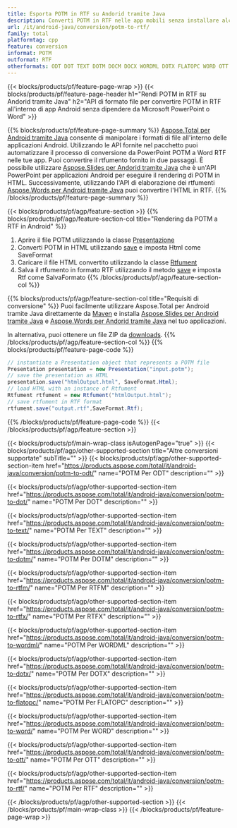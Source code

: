 ```yaml
---
title: Esporta POTM in RTF su Andorid tramite Java
description: Converti POTM in RTF nelle app mobili senza installare alcun software
url: /it/android-java/conversion/potm-to-rtf/
family: total
platformtag: cpp
feature: conversion
informat: POTM
outformat: RTF
otherformats: ODT DOT TEXT DOTM DOCM DOCX WORDML DOTX FLATOPC WORD OTT DOC
---
```

{{< blocks/products/pf/feature-page-wrap >}}
{{< blocks/products/pf/feature-page-header h1="Rendi POTM in RTF su Andorid tramite Java" h2="API di formato file per convertire POTM in RTF all'interno di app Android senza dipendere da Microsoft PowerPoint o Word" >}}

{{% blocks/products/pf/feature-page-summary %}}
[Aspose.Total per Android tramite Java](https://products.aspose.com/total/android-java/) consente di manipolare i formati di file all'interno delle applicazioni Android. Utilizzando le API fornite nel pacchetto puoi automatizzare il processo di conversione da PowerPoint POTM a Word RTF nelle tue app.
Puoi convertire il rtfumento fornito in due passaggi. È possibile utilizzare [Aspose.Slides per Andorid tramite Java](https://products.aspose.com/slides/android-java/) che è un'API PowerPoint per applicazioni Android per eseguire il rendering di POTM in HTML. Successivamente, utilizzando l'API di elaborazione dei rtfumenti [Aspose.Words per Android tramite Java](https://products.aspose.com/words/android-java/) puoi convertire l'HTML in RTF. 
{{% /blocks/products/pf/feature-page-summary  %}}

{{< blocks/products/pf/agp/feature-section >}}
{{% blocks/products/pf/agp/feature-section-col title="Rendering da POTM a RTF in Android" %}}
1. Aprire il file POTM utilizzando la classe [Presentazione](https://reference.aspose.com/slides/java/com.aspose.slides/Presentation)
2. Converti POTM in HTML utilizzando [save](https://reference.aspose.com/slides/java/com.aspose.slides/Presentation#save-java.lang.String-int-com.aspose.slides.ISaveOptions-) e imposta Html come SaveFormat
3. Caricare il file HTML convertito utilizzando la classe [Rtfument](https://reference.aspose.com/words/java/com.aspose.words/Rtfument)
4. Salva il rtfumento in formato RTF utilizzando il metodo [save](https://reference.aspose.com/words/java/com.aspose.words/Rtfument#save(java.lang.String,int)) e imposta Rtf come SalvaFormato
{{% /blocks/products/pf/agp/feature-section-col %}}

{{% blocks/products/pf/agp/feature-section-col title="Requisiti di conversione" %}}
Puoi facilmente utilizzare Aspose.Total per Android tramite Java direttamente da [Maven](https://repository.aspose.com/webapp/#/artifacts/browse/tree/General/repo/com/aspose/aspose-total) e installa [Aspose.Slides per Android tramite Java](https://rtfs.aspose.com/slides/androidjava/install-aspose-slides-for-android-via-java/) e [Aspose.Words per Andorid tramite Java](https://rtfs.aspose.com/words/java/install-aspose-words-for-android-via-java/#install-asposewords-for-android-via-java-from-maven-repository) nel tuo applicazioni.

In alternativa, puoi ottenere un file ZIP da [downloads](https://downloads.aspose.com/total/androidjava).
{{% /blocks/products/pf/agp/feature-section-col %}}
{{% blocks/products/pf/feature-page-code %}}
```cs
// instantiate a Presentation object that represents a POTM file
Presentation presentation = new Presentation("input.potm");
// save the presentation as HTML
presentation.save("htmlOutput.html", SaveFormat.Html);
// load HTML with an instance of Rtfument
Rtfument rtfument = new Rtfument("htmlOutput.html");
// save rtfument in RTF format
rtfument.save("output.rtf",SaveFormat.Rtf);   
```

{{% /blocks/products/pf/feature-page-code %}}
{{< /blocks/products/pf/agp/feature-section >}}

{{< blocks/products/pf/main-wrap-class isAutogenPage="true" >}}
{{< blocks/products/pf/agp/other-supported-section title="Altre conversioni supportate" subTitle="" >}}
{{< blocks/products/pf/agp/other-supported-section-item href="https://products.aspose.com/total/it/android-java/conversion/potm-to-odt/" name="POTM Per ODT" description="" >}}

{{< blocks/products/pf/agp/other-supported-section-item href="https://products.aspose.com/total/it/android-java/conversion/potm-to-dot/" name="POTM Per DOT" description="" >}}

{{< blocks/products/pf/agp/other-supported-section-item href="https://products.aspose.com/total/it/android-java/conversion/potm-to-text/" name="POTM Per TEXT" description="" >}}

{{< blocks/products/pf/agp/other-supported-section-item href="https://products.aspose.com/total/it/android-java/conversion/potm-to-dotm/" name="POTM Per DOTM" description="" >}}

{{< blocks/products/pf/agp/other-supported-section-item href="https://products.aspose.com/total/it/android-java/conversion/potm-to-rtfm/" name="POTM Per RTFM" description="" >}}

{{< blocks/products/pf/agp/other-supported-section-item href="https://products.aspose.com/total/it/android-java/conversion/potm-to-rtfx/" name="POTM Per RTFX" description="" >}}

{{< blocks/products/pf/agp/other-supported-section-item href="https://products.aspose.com/total/it/android-java/conversion/potm-to-wordml/" name="POTM Per WORDML" description="" >}}

{{< blocks/products/pf/agp/other-supported-section-item href="https://products.aspose.com/total/it/android-java/conversion/potm-to-dotx/" name="POTM Per DOTX" description="" >}}

{{< blocks/products/pf/agp/other-supported-section-item href="https://products.aspose.com/total/it/android-java/conversion/potm-to-flatopc/" name="POTM Per FLATOPC" description="" >}}

{{< blocks/products/pf/agp/other-supported-section-item href="https://products.aspose.com/total/it/android-java/conversion/potm-to-word/" name="POTM Per WORD" description="" >}}

{{< blocks/products/pf/agp/other-supported-section-item href="https://products.aspose.com/total/it/android-java/conversion/potm-to-ott/" name="POTM Per OTT" description="" >}}

{{< blocks/products/pf/agp/other-supported-section-item href="https://products.aspose.com/total/it/android-java/conversion/potm-to-rtf/" name="POTM Per RTF" description="" >}}


{{< /blocks/products/pf/agp/other-supported-section >}}
{{< /blocks/products/pf/main-wrap-class >}}
{{< /blocks/products/pf/feature-page-wrap >}}